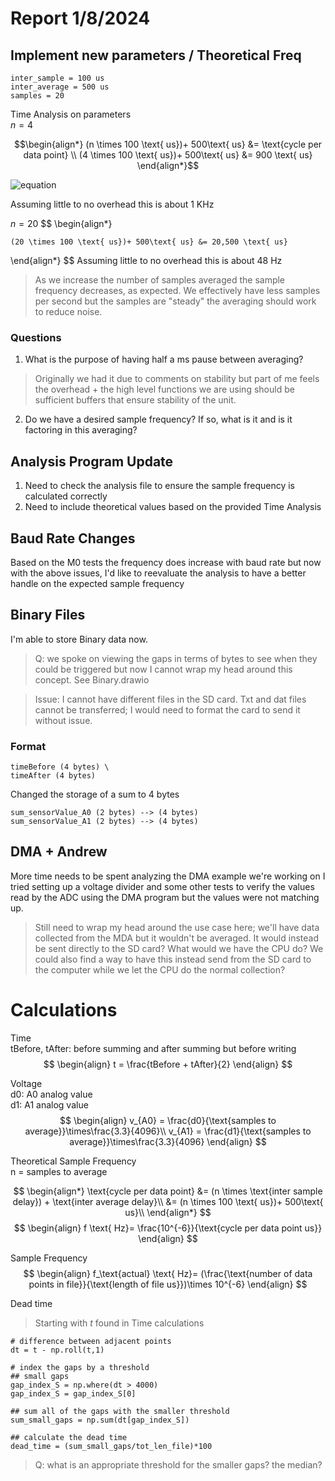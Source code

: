 # Report 1/8/2024

## Implement new parameters / Theoretical Freq
```
inter_sample = 100 us
inter_average = 500 us 
samples = 20 
```
Time Analysis on parameters\
$n = 4$

```math
\begin{align*}
    
    (n \times 100 \text{ us})+ 500\text{ us} &= \text{cycle per data point} \\
    (4 \times 100 \text{ us})+ 500\text{ us} &= 900 \text{ us}
\end{align*}
```

![equation](https://latex.codecogs.com/png.image?\dpi{110}\begin{align*}n\times&space;100\text{us}&plus;500\text{us}&=\text{cycle&space;per&space;data&space;point}\\4\times&space;100\text{us}&plus;500\text{us}&=900\text{us}\end{align*})

Assuming little to no overhead this is about $1\text{ KHz}$

$n = 20$
$$
\begin{align*}
    
    (20 \times 100 \text{ us})+ 500\text{ us} &= 20,500 \text{ us}
\end{align*}
$$
Assuming little to no overhead this is about $48\text{ Hz}$

> As we increase the number of samples averaged the sample frequency decreases, as expected. We effectively have less samples per second but the samples are "steady" the averaging should work to reduce noise.

### Questions 
1. What is the purpose of having half a ms pause between averaging? 
> Originally we had it due to comments on stability but part of me feels the overhead + the high level functions we are using should be sufficient buffers that ensure stability of the unit.

2. Do we have a desired sample frequency? If so, what is it and is it factoring in this averaging? 

## Analysis Program Update

1. Need to check the analysis file to ensure the sample frequency is calculated correctly 
2. Need to include theoretical values based on the provided Time Analysis 

## Baud Rate Changes 

Based on the M0 tests the frequency does increase with baud rate but now with the above issues, I'd like to reevaluate the analysis to have a better handle on the expected sample frequency 

## Binary Files 
I'm able to store Binary data now. 

> Q: we spoke on viewing the gaps in terms of bytes to see when they could be triggered but now I cannot wrap my head around this concept. See Binary.drawio

> Issue: I cannot have different files in the SD card. Txt and dat files cannot be transferred; I would need to format the card to send it without issue. 

### Format 
```
timeBefore (4 bytes) \
timeAfter (4 bytes) 
```
Changed the storage of a sum to 4 bytes 
```
sum_sensorValue_A0 (2 bytes) --> (4 bytes)
sum_sensorValue_A1 (2 bytes) --> (4 bytes)
```

## DMA + Andrew 

More time needs to be spent analyzing the DMA example we're working on 
I tried setting up a voltage divider and some other tests to verify the values read by the ADC using the DMA program but the values were not matching up. 

> Still need to wrap my head around the use case here; we'll have data collected from the MDA but it wouldn't be averaged. It would instead be sent directly to the SD card? What would we have the CPU do? We could also find a way to have this instead send from the SD card to the computer while we let the CPU do the normal collection? 

# Calculations 
Time\
tBefore, tAfter: before summing and after summing but before writing
$$
\begin{align}
    t = \frac{tBefore + tAfter}{2}
\end{align}
$$

Voltage \
d0: A0 analog value \
d1: A1 analog value
$$
\begin{align}
    v_{A0} = \frac{d0}{\text{samples to average}}\times\frac{3.3}{4096}\\
    v_{A1} = \frac{d1}{\text{samples to average}}\times\frac{3.3}{4096}
\end{align}
$$

Theoretical Sample Frequency \
n = samples to average 

$$
\begin{align*}
    \text{cycle per data point} &= (n \times \text{inter sample delay}) + \text{inter average delay}\\
    &= (n \times 100 \text{ us})+ 500\text{ us}\\
\end{align*}
$$
$$
\begin{align}
    f \text{ Hz}= \frac{10^{-6}}{\text{cycle per data point us}}
\end{align}
$$

Sample Frequency 
$$
\begin{align}
    f_\text{actual} \text{ Hz}= (\frac{\text{number of data points in file}}{\text{length of file us}})\times 10^{-6}
\end{align}
$$

Dead time 
>Starting with $t$ found in Time calculations 

```
# difference between adjacent points 
dt = t - np.roll(t,1) 

# index the gaps by a threshold 
## small gaps
gap_index_S = np.where(dt > 4000)
gap_index_S = gap_index_S[0]

## sum all of the gaps with the smaller threshold 
sum_small_gaps = np.sum(dt[gap_index_S])

## calculate the dead time
dead_time = (sum_small_gaps/tot_len_file)*100
```

> Q: what is an appropriate threshold for the smaller gaps? the median? 